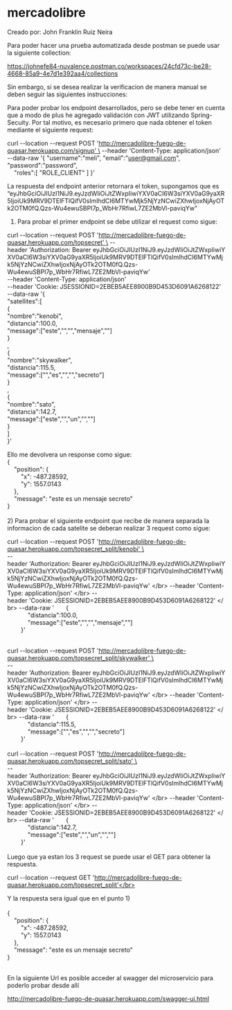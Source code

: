 # mercadolibre
Creado por: John Franklin Ruiz Neira

Para poder hacer una prueba automatizada desde postman se puede usar la siguiente collection:

https://johnefe84-nuvalence.postman.co/workspaces/24cfd73c-be28-4668-85a9-4e7d1e392aa4/collections

Sin embargo, si se desea realizar la verificacion de manera manual se deben seguir las siguientes instrucciones:

Para poder probar los endpoint desarrollados, pero se debe tener en cuenta que a modo de plus he agregado validación con JWT utilizando Spring-Secuity. Por tal motivo, es necesario primero que nada obtener el token mediante el siguiente request:


curl --location --request POST 'http://mercadolibre-fuego-de-quasar.herokuapp.com/signup' \ 
--header 'Content-Type: application/json' \
--data-raw '{
    "username":"meli",
    "email":"user@gmail.com",
    "password":"password",</br>
    "roles":[
      "ROLE_CLIENT"
    ]
}'

La respuesta del endpoint anterior retornara el token, supongamos que es
“eyJhbGciOiJIUzI1NiJ9.eyJzdWIiOiJtZWxpIiwiYXV0aCI6W3siYXV0aG9yaXR5IjoiUk9MRV9DTElFTlQifV0sImlhdCI6MTYwMjk5NjYzNCwiZXhwIjoxNjAyOTk2OTM0fQ.Qzs-Wu4ewuSBPI7p_WbHr7RfiwL7ZE2MbVl-paviqYw”

1) Para probar el primer endpoint se debe utilizar el request como sigue:

curl --location --request POST 'http://mercadolibre-fuego-de-quasar.herokuapp.com/topsecret' \
--header 'Authorization: Bearer eyJhbGciOiJIUzI1NiJ9.eyJzdWIiOiJtZWxpIiwiYXV0aCI6W3siYXV0aG9yaXR5IjoiUk9MRV9DTElFTlQifV0sImlhdCI6MTYwMjk5NjYzNCwiZXhwIjoxNjAyOTk2OTM0fQ.Qzs-Wu4ewuSBPI7p_WbHr7RfiwL7ZE2MbVl-paviqYw' \
--header 'Content-Type: application/json' \
--header 'Cookie: JSESSIONID=2EBEB5AEE8900B9D453D6091A6268122' \
--data-raw '{</br>
  "satellites":[</br>
  {</br>
    "nombre":"kenobi",</br>
    "distancia":100.0,</br>
    "message":["este","","","mensaje",""]</br>
  }</br>
  ,</br>
  {</br>
    "nombre":"skywalker",</br>
    "distancia":115.5,</br>
    "message":["","es","","","secreto"]</br>
  }</br>
  ,</br>
  {</br>
    "nombre":"sato",</br>
    "distancia":142.7,</br>
    "message":["este","","un","",""]</br>
  }</br>
  ]</br>
  }'</br>
  

Ello me devolvera un response como sigue:</br>
{</br>
    "position": {</br>
        "x": -487.28592,</br>
        "y": 1557.0143</br>
    },</br>
    "message": "este es un mensaje secreto"</br>
}</br>
</br>
2) Para probar el siguiente endpoint que recibe de manera separada la informacion de cada satelite se deberan realizar 3 request como sigue:</br>

curl --location --request POST 'http://mercadolibre-fuego-de-quasar.herokuapp.com/topsecret_split/kenobi' \</br>
--header 'Authorization: Bearer eyJhbGciOiJIUzI1NiJ9.eyJzdWIiOiJtZWxpIiwiYXV0aCI6W3siYXV0aG9yaXR5IjoiUk9MRV9DTElFTlQifV0sImlhdCI6MTYwMjk5NjYzNCwiZXhwIjoxNjAyOTk2OTM0fQ.Qzs-Wu4ewuSBPI7p_WbHr7RfiwL7ZE2MbVl-paviqYw' \</br>
--header 'Content-Type: application/json' \</br>
--header 'Cookie: JSESSIONID=2EBEB5AEE8900B9D453D6091A6268122' \</br>
--data-raw '       {</br>
            "distancia":100.0,</br>
            "message":["este","","","mensaje",""]</br>
        }'</br>
</br>

curl --location --request POST 'http://mercadolibre-fuego-de-quasar.herokuapp.com/topsecret_split/skywalker' \</br>
--header 'Authorization: Bearer eyJhbGciOiJIUzI1NiJ9.eyJzdWIiOiJtZWxpIiwiYXV0aCI6W3siYXV0aG9yaXR5IjoiUk9MRV9DTElFTlQifV0sImlhdCI6MTYwMjk5NjYzNCwiZXhwIjoxNjAyOTk2OTM0fQ.Qzs-Wu4ewuSBPI7p_WbHr7RfiwL7ZE2MbVl-paviqYw' \</br>
--header 'Content-Type: application/json' \</br>
--header 'Cookie: JSESSIONID=2EBEB5AEE8900B9D453D6091A6268122' \</br>
--data-raw '       {</br>
            "distancia":115.5,</br>
            "message":["","es","","","secreto"]</br>
        }'</br>
</br>
curl --location --request POST 'http://mercadolibre-fuego-de-quasar.herokuapp.com/topsecret_split/sato' \</br>
--header 'Authorization: Bearer eyJhbGciOiJIUzI1NiJ9.eyJzdWIiOiJtZWxpIiwiYXV0aCI6W3siYXV0aG9yaXR5IjoiUk9MRV9DTElFTlQifV0sImlhdCI6MTYwMjk5NjYzNCwiZXhwIjoxNjAyOTk2OTM0fQ.Qzs-Wu4ewuSBPI7p_WbHr7RfiwL7ZE2MbVl-paviqYw' \</br>
--header 'Content-Type: application/json' \</br>
--header 'Cookie: JSESSIONID=2EBEB5AEE8900B9D453D6091A6268122' \</br>
--data-raw '       {</br>
            "distancia":142.7,</br>
            "message":["este","","un","",""]</br>
        }'</br>
</br>
Luego que ya estan los 3 request se puede usar el GET para obtener la respuesta.</br>

curl --location --request GET 'http://mercadolibre-fuego-de-quasar.herokuapp.com/topsecret_split'</br>

Y la respuesta sera igual que en el punto 1)</br>
</br>
{</br>
    "position": {</br>
        "x": -487.28592,</br>
        "y": 1557.0143</br>
    },</br>
    "message": "este es un mensaje secreto"</br>
}</br>
</br>

En la siguiente Url es posible acceder al swagger del microservicio para poderlo probar desde allí

http://mercadolibre-fuego-de-quasar.herokuapp.com/swagger-ui.html
